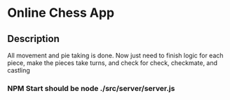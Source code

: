 # Online Chess App

## Description
All movement and pie taking is done. Now just need to finish logic for each piece, make the pieces take turns, and check for check, checkmate, and castling

### NPM Start should be node ./src/server/server.js